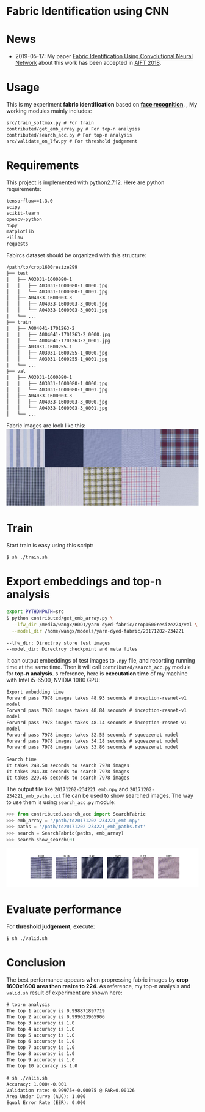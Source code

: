 # Fabric Identification using CNN

# News
* 2019-05-17: My paper [Fabric Identification Using Convolutional Neural Network](https://link.springer.com/chapter/10.1007%2F978-3-319-99695-0_12) about this work  has been accepted in [AIFT 2018](https://www.polyu.edu.hk/itc/aift2018/index.html).

# Usage
This is my experiment **fabric identification** based on **[face recognition](https://github.com/davidsandberg/facenet)**.
, My working modules mainly includes:
```
src/train_softmax.py # For train
contributed/get_emb_array.py # For top-n analysis
contributed/search_acc.py # For top-n analysis
src/validate_on_lfw.py # For threshold judgement
```

# Requirements
This project is implemented with python2.7.12. Here are python requirements:
```
tensorflow==1.3.0
scipy
scikit-learn
opencv-python
h5py
matplotlib
Pillow
requests
```
Fabircs dataset should be organized with this structure:
```
/path/to/crop1600resize299
├── test
│   ├── A03031-1600080-1
│   │   ├── A03031-1600080-1_0000.jpg
│   │   └── A03031-1600080-1_0001.jpg
│   ├── A04033-1600003-3
│   │   ├── A04033-1600003-3_0000.jpg
│   │   └── A04033-1600003-3_0001.jpg
│   └── ...
├── train
│   ├── A004041-1701263-2
│   │   ├── A004041-1701263-2_0000.jpg
│   │   └── A004041-1701263-2_0001.jpg
│   ├── A03031-1600255-1
│   │   ├── A03031-1600255-1_0000.jpg
│   │   └── A03031-1600255-1_0001.jpg
│   └── ...
├── val
│   ├── A03031-1600080-1
│   │   ├── A03031-1600080-1_0000.jpg
│   │   └── A03031-1600080-1_0001.jpg
│   ├── A04033-1600003-3
│   │   ├── A04033-1600003-3_0000.jpg
│   │   └── A04033-1600003-3_0001.jpg
│   └── ...
```
Fabric images are look like this:
![fabric](original_images_small.jpg)

# Train
Start train is easy using this script:
```
$ sh ./train.sh
```

# Export embeddings and top-n analysis
```bash
export PYTHONPATH=src
$ python contributed/get_emb_array.py \
  --lfw_dir /media/wangx/HDD1/yarn-dyed-fabric/crop1600resize224/val \
  --model_dir /home/wangx/models/yarn-dyed-fabric/20171202-234221
```
    --lfw_dir: Directroy store test images
    --model_dir: Directroy checkpoint and meta files

It can output embeddings of test images to `.npy` file, and recording running time at the same time.
Then it will call `contributed/search_acc.py` module for **top-n analysis**.
s reference, here is **executation time** of my machine with Intel i5-6500, NVIDIA 1080 GPU:
```
Export embedding time
Forward pass 7978 images takes 48.93 seconds # inception-resnet-v1 model
Forward pass 7978 images takes 48.84 seconds # inception-resnet-v1 model
Forward pass 7978 images takes 48.14 seconds # inception-resnet-v1 model
Forward pass 7978 images takes 32.55 seconds # squeezenet model
Forward pass 7978 images takes 34.18 seconds # squeezenet model
Forward pass 7978 images takes 33.86 seconds # squeezenet model

Search time
It takes 248.58 seconds to search 7978 images
It takes 244.38 seconds to search 7978 images
It takes 229.45 seconds to search 7978 images
```
The output file like `20171202-234221_emb.npy` and `20171202-234221_emb_paths.txt` file can be used to show searched images. The way to use them is using `search_acc.py` module:
```python
>>> from contributed.search_acc import SearchFabric
>>> emb_array = '/path/to20171202-234221_emb.npy'
>>> paths = '/path/to20171202-234221_emb_paths.txt'
>>> search = SearchFabric(paths, emb_array)
>>> search.show_search(0)
```
![img](show_search0.png)

# Evaluate performance
For **threshold judgement**, execute:
```
$ sh ./valid.sh
```

# Conclusion
The best performance appears when propressing fabric images by **crop 1600x1600 area then resize to 224**. As reference, my top-n analysis and `valid.sh` result of experiment are shown here:
```
# top-n analysis
The top 1 accuracy is 0.998871897719
The top 2 accuracy is 0.999623965906
The top 3 accuracy is 1.0
The top 4 accuracy is 1.0
The top 5 accuracy is 1.0
The top 6 accuracy is 1.0
The top 7 accuracy is 1.0
The top 8 accuracy is 1.0
The top 9 accuracy is 1.0
The top 10 accuracy is 1.0

# sh ./valis.sh
Accuracy: 1.000+-0.001
Validation rate: 0.99975+-0.00075 @ FAR=0.00126
Area Under Curve (AUC): 1.000
Equal Error Rate (EER): 0.000
```
